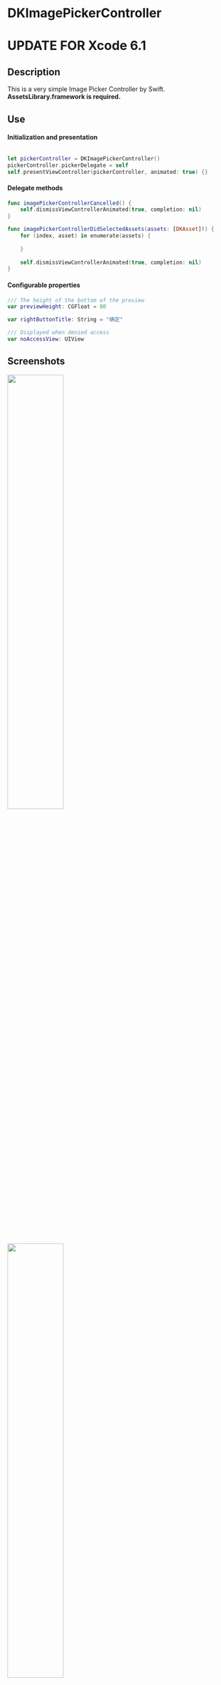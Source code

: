 DKImagePickerController
=======================
# UPDATE FOR Xcode 6.1

## Description
This is a very simple Image Picker Controller by Swift.  
**AssetsLibrary.framework is required.**

## Use
#### Initialization and presentation
```swift

let pickerController = DKImagePickerController()
pickerController.pickerDelegate = self
self.presentViewController(pickerController, animated: true) {}
````
#### Delegate methods
```swift
func imagePickerControllerCancelled() {
    self.dismissViewControllerAnimated(true, completion: nil)
}

func imagePickerControllerDidSelectedAssets(assets: [DKAsset]!) {
    for (index, asset) in enumerate(assets) {
        
    }
    
    self.dismissViewControllerAnimated(true, completion: nil)
}

````
#### Configurable properties
```swift
/// The height of the bottom of the preview
var previewHeight: CGFloat = 80

var rightButtonTitle: String = "确定"

/// Displayed when denied access
var noAccessView: UIView
````

## Screenshots
<img width="50%" height="50%" src="https://raw.githubusercontent.com/zhangao0086/DKImagePickerController/master/intro1.PNG" />
<img width="50%" height="50%" src="https://raw.githubusercontent.com/zhangao0086/DKImagePickerController/master/intro2.PNG" />  
<img width="50%" height="50%" src="https://raw.githubusercontent.com/zhangao0086/DKImagePickerController/master/intro3.PNG" />
<img width="50%" height="50%" src="https://raw.githubusercontent.com/zhangao0086/DKImagePickerController/master/intro4.PNG" />  
